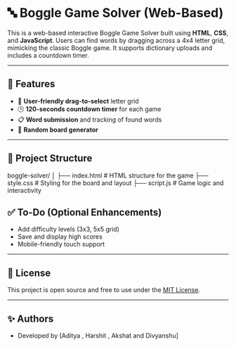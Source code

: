 # 🔤 Boggle Game Solver (Web-Based)

This is a web-based interactive Boggle Game Solver built using **HTML**, **CSS**, and **JavaScript**. Users can find words by dragging across a 4x4 letter grid, mimicking the classic Boggle game. It supports dictionary uploads and includes a countdown timer.

---

## 📌 Features

- 🧠 **User-friendly drag-to-select** letter grid
- 🕒 **120-seconds countdown timer** for each game
- 📋 **Word submission** and tracking of found words
- 🔄 **Random board generator**

---

## 📁 Project Structure
boggle-solver/
│
├── index.html # HTML structure for the game
├── style.css # Styling for the board and layout
├── script.js # Game logic and interactivity


## ✅ To-Do (Optional Enhancements)

- Add difficulty levels (3x3, 5x5 grid)
- Save and display high scores
- Mobile-friendly touch support

---

## 📄 License

This project is open source and free to use under the [MIT License](LICENSE).

---

## ✨ Authors

- Developed by [Aditya , Harshit , Akshat and Divyanshu]
